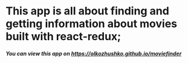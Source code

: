 # This app is all about finding and getting information about movies built with react-redux;

##### You can view this app on https://olkozhushko.github.io/moviefinder